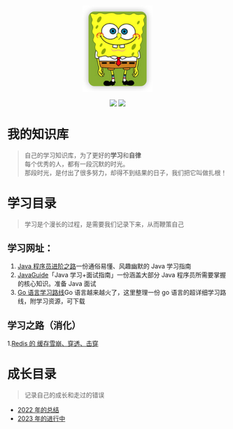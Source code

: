 <p align="center">
  <a href="https://bossbufan.com">
    <img src="img/1672730598560.png" width="160px" alt="终身学习文档，《学无止境》">
  </a>
</p>
<p align="center">
  <a href="https://blog.bossbufan.com/" target="_blank"><img src="https://img.shields.io/badge/博客-在线阅读-green.svg?style=for-the-badge"></a>
  <a href="https://dfairy.github.io/dfairyblog/document/documents/markdownEmoji.html#people" target="_blank"><img src="https://img.shields.io/badge/Markdown-emoji%E5%A4%A7%E5%85%A8-critical?style=for-the-badge"></a>
</p>

# 我的知识库

> 自己的学习知识库，为了更好的**学习**和**自律**  
> 每个优秀的人，都有一段沉默的时光。  
> 那段时光，是付出了很多努力，却得不到结果的日子，我们把它叫做扎根！

# 学习目录

> 学习是个漫长的过程，是需要我们记录下来，从而鞭策自己

## 学习网址：

1. [Java 程序员进阶之路](https://github.com/itwanger/toBeBetterJavaer)一份通俗易懂、风趣幽默的 Java 学习指南
2. [JavaGuide](https://github.com/Snailclimb/JavaGuide)「Java 学习+面试指南」一份涵盖大部分 Java 程序员所需要掌握的核心知识。准备 Java 面试
3. [Go 语言学习路线](https://github.com/itwanger/toBeBetterJavaer/blob/master/docs/xuexiluxian/go.md)Go 语言越来越火了，这里整理一份 go 语言的超详细学习路线，附学习资源，可下载

## 学习之路（消化）

1.[Redis 的 缓存雪崩、穿透、击穿](docs/study/xuebeng-chuantou-jichuan.md)

# 成长目录

> 记录自己的成长和走过的错误

- [2022 年的总结](docs/idea/2022sumup.md)
- [2023 年的进行中](docs/idea/2023target.md)

